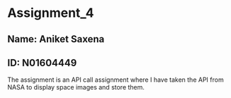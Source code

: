 # Assignment_4
 
## Name: Aniket Saxena
## ID: N01604449

The assignment is an API call assignment where I have taken the API from NASA to display space images and store them.
